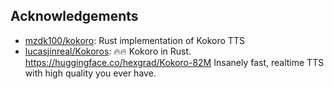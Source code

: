 ## Acknowledgements

- [mzdk100/kokoro](https://github.com/mzdk100/kokoro): Rust implementation of Kokoro TTS
- [lucasjinreal/Kokoros](https://github.com/lucasjinreal/Kokoros): 🔥🔥 Kokoro in Rust. https://huggingface.co/hexgrad/Kokoro-82M Insanely fast, realtime TTS with high quality you ever have.
